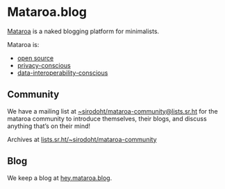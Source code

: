 # Mataroa.blog

[Mataroa](https://mataroa.blog/) is a naked blogging platform for minimalists.

Mataroa is:

* [open source](https://github.com/mataroa-blog/mataroa)
* [privacy-conscious](https://mataroa.blog/modus/operandi/)
* [data-interoperability-conscious](https://mataroa.blog/export/)

## Community

We have a mailing list at
[~sirodoht/mataroa-community@lists.sr.ht](mailto:~sirodoht/mataroa-community@lists.sr.ht)
for the mataroa community to introduce themselves, their blogs, and discuss
anything that’s on their mind!

Archives at
[lists.sr.ht/~sirodoht/mataroa-community](https://lists.sr.ht/~sirodoht/mataroa-community)

## Blog

We keep a blog at [hey.mataroa.blog](https://hey.mataroa.blog).
